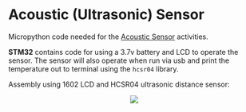 # Acoustic (Ultrasonic) Sensor

Micropython code needed for the [Acoustic Sensor](http://www.publicsensors.org/acoustic-sensor/) activities.

**STM32** contains code for using a 3.7v battery and LCD to operate the sensor. The sensor will also operate when run via usb and print the temperature out to terminal using the `hcsr04` library.

Assembly using 1602 LCD and HCSR04 ultrasonic distance sensor:
<p align="center">
  <img src="https://raw.githubusercontent.com/publicsensors/MicrocontrollerKits/master/images/hcsr04_Battery.png">
</p>
